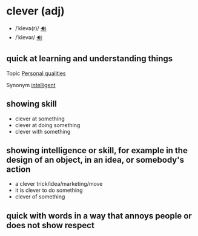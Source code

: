 # clever (adj)

- /ˈklevə(r)/ [🔊](https://www.oxfordlearnersdictionaries.com/media/english/uk_pron/c/cle/cleve/clever__gb_1.mp3)
- /ˈklevər/ [🔊](https://www.oxfordlearnersdictionaries.com/media/english/us_pron/c/cle/cleve/clever__us_1.mp3)

## quick at learning and understanding things

Topic [Personal qualities](../topics/personal-qualities.md#personal-qualities)

Synonym [intelligent]()

## showing skill

- clever at something
- clever at doing something
- clever with something

## showing intelligence or skill, for example in the design of an object, in an idea, or somebody's action

- a clever trick/idea/marketing/move
- it is clever to do something
- clever of something

## quick with words in a way that annoys people or does not show respect